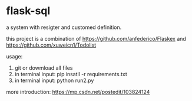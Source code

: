 # flask-sql
a system with resigter and customed definition.

this project is a combination of https://github.com/anfederico/Flaskex and https://github.com/xuweicn1/Todolist

usage:
1. git or dowmload all files
2. in terminal input: pip insatll -r requirements.txt
3. in terminal input: python run2.py


more introduction:
https://mp.csdn.net/postedit/103824124
